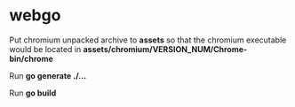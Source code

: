 # webgo

Put chromium unpacked archive to **assets** so that the chromium executable would be located in **assets/chromium/VERSION_NUM/Chrome-bin/chrome**

Run **go generate ./...**

Run **go build**